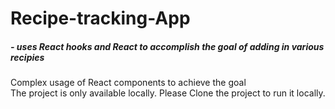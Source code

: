 # Recipe-tracking-App 
##### - uses React hooks and React to accomplish the goal of adding in various recipies
<p> Complex usage of React components to achieve the goal

<br>
The project is only available locally. Please Clone the project to run it locally.
</p>
